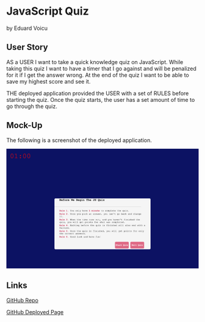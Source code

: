 # JavaScript Quiz
by Eduard Voicu

## User Story

AS a USER I want to take a quick knowledge quiz on JavaScript. While taking this quiz I want to have a timer that I go against and will be penalized for it if I get the answer wrong.
At the end of the quiz I want to be able to save my highest score and see it.

THE deployed application provided the USER with a set of RULES before starting the quiz. Once the quiz starts, the user has a set amount of time to go through the quiz.

## Mock-Up

The following is a screenshot of the deployed application.

![Screenshot of deployed app](assets/Javascript_Quiz.png)

## Links
[GitHub Repo](https://github.com/eduardvoicu/quiz)

[GitHub Deployed Page](https://eduardvoicu.github.io/quiz/)




